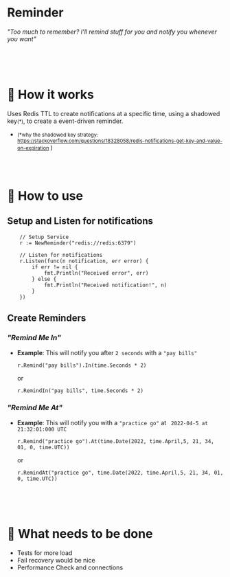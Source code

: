 # Reminder
*"Too much to remember? I'll remind stuff for you and notify you whenever you want"*

<br>
<br>
<br>

# 🚀 How it works
Uses Redis TTL to create notifications at a specific time, using a shadowed key<small>(*)</small>, to create a event-driven reminder.
<br>
- <small>(*why the shadowed key strategy: https://stackoverflow.com/questions/18328058/redis-notifications-get-key-and-value-on-expiration
</small>)


<br>
<br>

# 🔧 How to use
## Setup and Listen for notifications
```
	// Setup Service
	r := NewReminder("redis://redis:6379")

	// Listen for notifications
	r.Listen(func(n notification, err error) {
		if err != nil {
			fmt.Println("Received error", err)
		} else {
			fmt.Println("Received notification!", n)
		}
	})
```


## Create Reminders
### *"Remind Me In"*
- **Example**: This will notify you after `2 seconds` with a `"pay bills"`
    ```
    r.Remind("pay bills").In(time.Seconds * 2)
    ```
	or
    ```
    r.RemindIn("pay bills", time.Seconds * 2)
    ```

### *"Remind Me At"*
- **Example**: This will notify you with a `"practice go"` at ` 2022-04-5 at 21:32:01:000 UTC`
    ```
    r.Remind("practice go").At(time.Date(2022, time.April,5, 21, 34, 01, 0, time.UTC))
    ```
	or
    ```
    r.RemindAt("practice go", time.Date(2022, time.April,5, 21, 34, 01, 0, time.UTC))
    ```

<br>
<br>
<br>


# 🚧 What needs to be done
- Tests for more load
- Fail recovery would be nice
- Performance Check and connections
